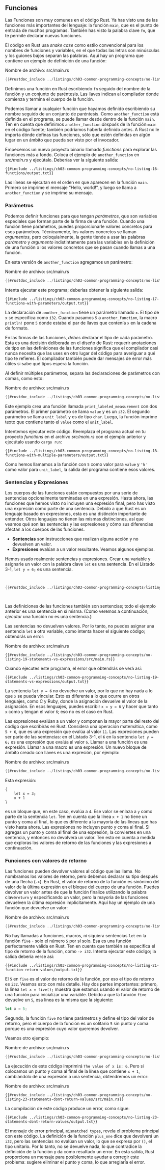 ## Funciones

Las Funciones son muy comunes en el código Rust. Ya has visto una de las
funciones más importantes del lenguaje: la función `main`, que es el punto de
entrada de muchos programas. También has visto la palabra clave `fn`, que te
permite declarar nuevas funciones.

El código en Rust usa _snake case_ como estilo convencional para los nombres
de funciones y variables, en el que todas las letras son minúsculas y los
guiones bajos separan las palabras. Aquí hay un programa que contiene un
ejemplo de definición de una función:

<span class="filename">Nombre de archivo: src/main.rs</span>

```rust
{{#rustdoc_include ../listings/ch03-common-programming-concepts/no-listing-16-functions/src/main.rs}}
```

Definimos una función en Rust escribiendo `fn` seguido del nombre de la función
y un conjunto de paréntesis. Las llaves indican al compilador donde comienza y
termina el cuerpo de la función.

Podemos llamar a cualquier función que hayamos definido escribiendo su nombre
seguido de un conjunto de paréntesis. Como `another_function` está definida en
el programa, se puede llamar desde dentro de la función `main`. Ten en cuenta
que definimos `another_function` _después_ de la función `main` en el código
fuente; también podríamos haberla definido antes. A Rust no le importa dónde
definas tus funciones, sólo que estén definidas en algún lugar en un ámbito que
pueda ser visto por el invocador.

Empecemos un nuevo proyecto binario llamado _functions_ para explorar las
funciones más a fondo. Coloca el ejemplo de `another_function` en
_src/main.rs_ y ejecútalo. Deberías ver la siguiente salida:

```console
{{#include ../listings/ch03-common-programming-concepts/no-listing-16-functions/output.txt}}
```

Las líneas se ejecutan en el orden en que aparecen en la función `main`. Primero
se imprime el mensaje “Hello, world!”, y luego se llama a `another_function` y
se imprime su mensaje.

### Parámetros

Podemos definir funciones para que tengan _parámetros_, que son variables
especiales que forman parte de la firma de una función. Cuando una función
tiene parámetros, puedes proporcionarle valores concretos para esos
parámetros. Técnicamente, los valores concretos se llaman _argumentos_, pero coloquialmente,
la gente tiende a usar las palabras _parámetro_ y
_argumento_ indistintamente para las variables en la definición de una función
o los valores concretos que se pasan cuando llamas a una función.

En esta versión de `another_function` agregamos un parámetro:

<span class="filename">Nombre de archivo: src/main.rs</span>

```rust
{{#rustdoc_include ../listings/ch03-common-programming-concepts/no-listing-17-functions-with-parameters/src/main.rs}}
```

Intenta ejecutar este programa; deberías obtener la siguiente salida:

```console
{{#include ../listings/ch03-common-programming-concepts/no-listing-17-functions-with-parameters/output.txt}}
```

La declaración de `another_function` tiene un parámetro llamado `x`. El tipo de
`x` se especifica como `i32`. Cuando pasamos `5` a `another_function`, la
macro `println!` pone `5` donde estaba el par de llaves que contenía `x` en la
cadena de formato.

En las firmas de las funciones, _debes_ declarar el tipo de cada parámetro. Esta
es una decisión deliberada en el diseño de Rust: requerir anotaciones de tipo en
las definiciones de las funciones significa que el compilador casi nunca necesita
que las uses en otro lugar del código para averiguar a qué tipo te refieres. El
compilador también puede dar mensajes de error más útiles si sabe qué tipos espera la función.

Al definir múltiples parámetros, separa las declaraciones de parámetros con
comas, como esto:

<span class="filename">Nombre de archivo: src/main.rs</span>

```rust
{{#rustdoc_include ../listings/ch03-common-programming-concepts/no-listing-18-functions-with-multiple-parameters/src/main.rs}}
```

Este ejemplo crea una función llamada `print_labeled_measurement` con dos
parámetros. El primer parámetro se llama `value` y es un `i32`. El segundo parámetro se
llama `unit_label` y es de tipo `char`. Luego, la función imprime texto que
contiene tanto el `value` como el `unit_label`.

Intentemos ejecutar este código. Reemplaza el programa actual en tu
proyecto _functions_ en el archivo _src/main.rs_ con el ejemplo anterior y
ejecútalo usando `cargo run`:

```console
{{#include ../listings/ch03-common-programming-concepts/no-listing-18-functions-with-multiple-parameters/output.txt}}
```

Como hemos llamamos a la función con `5` como valor para `value` y `'h'` como
valor para `unit_label`, la salida del programa contiene esos valores.

### Sentencias y Expresiones

Los cuerpos de las funciones están compuestos por una serie de sentencias
opcionalmente terminadas en una expresión. Hasta ahora, las funciones que hemos
visto no incluyen una expresión final, pero has visto una expresión como parte
de una sentencia. Debido a que Rust es un lenguaje basado en expresiones, esta
es una distinción importante de entender. Otros lenguajes no tienen las mismas
distinciones, así que veamos qué son las sentencias y las expresiones y cómo
sus diferencias afectan a los cuerpos de las funciones.

- **Sentencias** son instrucciones que realizan alguna acción y no devuelven un
  valor.
- **Expresiones** evalúan a un valor resultante. Veamos algunos ejemplos.

Hemos usado realmente sentencias y expresiones. Crear una variable y asignarle
un valor con la palabra clave `let` es una sentencia. En el Listado 3-1,
`let y = 6;` es una sentencia.

<Listing number="3-1" file-name="src/main.rs" caption="Una declaración de la función `main` que contiene una sentencia">

```rust
{{#rustdoc_include ../listings/ch03-common-programming-concepts/listing-03-01/src/main.rs}}
```

</Listing>

Las definiciones de las funciones también son sentencias; todo el ejemplo
anterior es una sentencia en sí misma. (Como veremos a continuación, *ejecutar* 
una función no es una sentencia.)

Las sentencias no devuelven valores. Por lo tanto, no puedes asignar una
sentencia `let` a otra variable, como intenta hacer el siguiente código;
obtendrás un error:

<span class="filename">Nombre de archivo: src/main.rs</span>

```rust,ignore,does_not_compile
{{#rustdoc_include ../listings/ch03-common-programming-concepts/no-listing-19-statements-vs-expressions/src/main.rs}}
```

Cuando ejecutes este programa, el error que obtendrás se verá así:

```console
{{#include ../listings/ch03-common-programming-concepts/no-listing-19-statements-vs-expressions/output.txt}}
```

La sentencia `let y = 6` no devuelve un valor, por lo que no hay nada a lo
que `x` se pueda vincular. Esto es diferente a lo que ocurre en otros lenguajes,
como C y Ruby, donde la asignación devuelve el valor de la asignación. En esos
lenguajes, puedes escribir `x = y = 6` y hacer que tanto `x` como `y` tengan el valor `6`;
eso no es el caso en Rust.

Las expresiones evalúan a un valor y componen la mayor parte del resto del
código que escribirás en Rust. Considera una operación matemática, como `5 + 6`,
que es una expresión que evalúa al valor `11`. Las expresiones pueden ser parte
de las sentencias: en el Listado 3-1, el `6` en la sentencia `let y = 6;` es
una expresión que evalúa al valor `6`. Llamar a una función es una expresión.
Llamar a una macro es una expresión. Un nuevo bloque de ámbito creado con
llaves es una expresión, por ejemplo:

<span class="filename">Nombre de archivo: src/main.rs</span>

```rust
{{#rustdoc_include ../listings/ch03-common-programming-concepts/no-listing-20-blocks-are-expressions/src/main.rs}}
```

Esta expresión:

```rust,ignore
{
    let x = 3;
    x + 1
}
```

es un bloque que, en este caso, evalúa a `4`. Ese valor se enlaza a `y` como
parte de la sentencia `let`. Ten en cuenta que la línea `x + 1` no tiene un
punto y coma al final, lo que es diferente a la mayoría de las líneas que has
visto hasta ahora. Las expresiones no incluyen punto y coma al final. Si
agregas un punto y coma al final de una expresión, la conviertes en una
sentencia, y entonces no devolverá un valor. Ten esto en cuenta a medida que
exploras los valores de retorno de las funciones y las expresiones a continuación.

### Funciones con valores de retorno

Las funciones pueden devolver valores al código que las llama. No nombramos los
valores de retorno, pero debemos declarar su tipo después de una flecha (`->`).
En Rust, el valor de retorno de la función es sinónimo del valor de la última
expresión en el bloque del cuerpo de una función. Puedes devolver un valor antes de que la función finalice utilizando la palabra clave`return` y especificando un valor, pero la
mayoría de las funciones devuelven la última expresión implícitamente. Aquí
hay un ejemplo de una función que devuelve un valor:

<span class="filename">Nombre de archivo: src/main.rs</span>

```rust
{{#rustdoc_include ../listings/ch03-common-programming-concepts/no-listing-21-function-return-values/src/main.rs}}
```

No hay llamadas a funciones, macros, ni siquiera sentencias `let` en la función
`five` - solo el número `5` por sí solo. Esa es una función perfectamente
válida en Rust. Ten en cuenta que también se especifica el tipo de retorno de
la función, como `-> i32`. Intenta ejecutar este código; la salida debería
verse así:

```console
{{#include ../listings/ch03-common-programming-concepts/no-listing-21-function-return-values/output.txt}}
```

El `5` en `five` es el valor de retorno de la función, por eso el tipo de
retorno es `i32`. Veamos esto con más detalle. Hay dos partes importantes:
primero, la línea `let x = five();` muestra que estamos usando el valor de
retorno de una función para inicializar una variable. Debido a que la función
`five` devuelve un `5`, esa línea es la misma que la siguiente:

```rust
let x = 5;
```

Segundo, la función `five` no tiene parámetros y define el tipo del valor de
retorno, pero el cuerpo de la función es un solitario `5` sin punto y coma
porque es una expresión cuyo valor queremos devolver.

Veamos otro ejemplo:

<span class="filename">Nombre de archivo: src/main.rs</span>

```rust
{{#rustdoc_include ../listings/ch03-common-programming-concepts/no-listing-22-function-parameter-and-return/src/main.rs}}
```

La ejecución de este código imprimirá `The value of x is: 6`. Pero si colocamos
un punto y coma al final de la línea que contiene `x + 1`, cambiándolo de una
expresión a una sentencia, obtendremos un error:

<span class="filename">Nombre de archivo: src/main.rs</span>

```rust,ignore,does_not_compile
{{#rustdoc_include ../listings/ch03-common-programming-concepts/no-listing-23-statements-dont-return-values/src/main.rs}}
```

La compilación de este código produce un error, como sigue:

```console
{{#include ../listings/ch03-common-programming-concepts/no-listing-23-statements-dont-return-values/output.txt}}
```

El mensaje de error principal, `mismatched types`, revela el problema principal
con este código. La definición de la función `plus_one` dice que devolverá un
`i32`, pero las sentencias no evalúan un valor, lo que se expresa por `()`, el
tipo unitario. Por lo tanto, no se devuelve nada, lo que contradice la
definición de la función y da como resultado un error. En esta salida, Rust
proporciona un mensaje para posiblemente ayudar a corregir este problema:
sugiere eliminar el punto y coma, lo que arreglaría el error.
